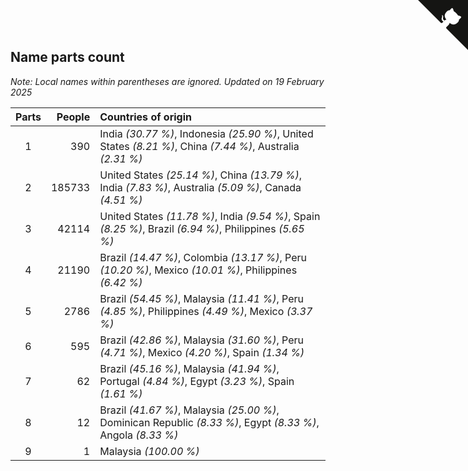 ## Name parts count

*Note: Local names within parentheses are ignored.*
*Updated on 19 February 2025*

| Parts | People | Countries of origin |
| :--: | ---: | :--- |
| 1 | 390 | India *(30.77 %)*, Indonesia *(25.90 %)*, United States *(8.21 %)*, China *(7.44 %)*, Australia *(2.31 %)* |
| 2 | 185733 | United States *(25.14 %)*, China *(13.79 %)*, India *(7.83 %)*, Australia *(5.09 %)*, Canada *(4.51 %)* |
| 3 | 42114 | United States *(11.78 %)*, India *(9.54 %)*, Spain *(8.25 %)*, Brazil *(6.94 %)*, Philippines *(5.65 %)* |
| 4 | 21190 | Brazil *(14.47 %)*, Colombia *(13.17 %)*, Peru *(10.20 %)*, Mexico *(10.01 %)*, Philippines *(6.42 %)* |
| 5 | 2786 | Brazil *(54.45 %)*, Malaysia *(11.41 %)*, Peru *(4.85 %)*, Philippines *(4.49 %)*, Mexico *(3.37 %)* |
| 6 | 595 | Brazil *(42.86 %)*, Malaysia *(31.60 %)*, Peru *(4.71 %)*, Mexico *(4.20 %)*, Spain *(1.34 %)* |
| 7 | 62 | Brazil *(45.16 %)*, Malaysia *(41.94 %)*, Portugal *(4.84 %)*, Egypt *(3.23 %)*, Spain *(1.61 %)* |
| 8 | 12 | Brazil *(41.67 %)*, Malaysia *(25.00 %)*, Dominican Republic *(8.33 %)*, Egypt *(8.33 %)*, Angola *(8.33 %)* |
| 9 | 1 | Malaysia *(100.00 %)* |


<a href="https://github.com/JustinTimeCuber/wca_statistics" class="github-corner" aria-label="View source on Github"><svg width="80" height="80" viewBox="0 0 250 250" style="fill:#151513; color:#fff; position: absolute; top: 0; border: 0; right: 0;" aria-hidden="true"><path d="M0,0 L115,115 L130,115 L142,142 L250,250 L250,0 Z"></path><path d="M128.3,109.0 C113.8,99.7 119.0,89.6 119.0,89.6 C122.0,82.7 120.5,78.6 120.5,78.6 C119.2,72.0 123.4,76.3 123.4,76.3 C127.3,80.9 125.5,87.3 125.5,87.3 C122.9,97.6 130.6,101.9 134.4,103.2" fill="currentColor" style="transform-origin: 130px 106px;" class="octo-arm"></path><path d="M115.0,115.0 C114.9,115.1 118.7,116.5 119.8,115.4 L133.7,101.6 C136.9,99.2 139.9,98.4 142.2,98.6 C133.8,88.0 127.5,74.4 143.8,58.0 C148.5,53.4 154.0,51.2 159.7,51.0 C160.3,49.4 163.2,43.6 171.4,40.1 C171.4,40.1 176.1,42.5 178.8,56.2 C183.1,58.6 187.2,61.8 190.9,65.4 C194.5,69.0 197.7,73.2 200.1,77.6 C213.8,80.2 216.3,84.9 216.3,84.9 C212.7,93.1 206.9,96.0 205.4,96.6 C205.1,102.4 203.0,107.8 198.3,112.5 C181.9,128.9 168.3,122.5 157.7,114.1 C157.9,116.9 156.7,120.9 152.7,124.9 L141.0,136.5 C139.8,137.7 141.6,141.9 141.8,141.8 Z" fill="currentColor" class="octo-body"></path></svg></a><style>.github-corner:hover .octo-arm{animation:octocat-wave 560ms ease-in-out}@keyframes octocat-wave{0%,100%{transform:rotate(0)}20%,60%{transform:rotate(-25deg)}40%,80%{transform:rotate(10deg)}}@media (max-width:500px){.github-corner:hover .octo-arm{animation:none}.github-corner .octo-arm{animation:octocat-wave 560ms ease-in-out}}</style>
